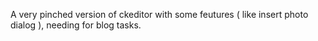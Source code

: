 A very pinched version of ckeditor with some feutures ( like insert photo dialog ), needing for blog tasks.

